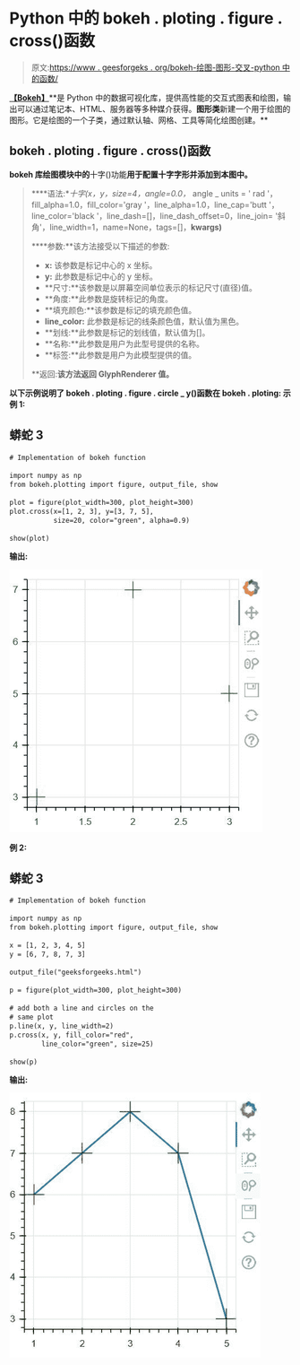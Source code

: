 # Python 中的 bokeh . ploting . figure . cross()函数

> 原文:[https://www . geesforgeks . org/bokeh-绘图-图形-交叉-python 中的函数/](https://www.geeksforgeeks.org/bokeh-plotting-figure-cross-function-in-python/)

[**【Bokeh】**](https://www.geeksforgeeks.org/python-data-visualization-using-bokeh/#:~:text=Python%20%7C%20Data%20visualization%20using%20Bokeh,in%20Django%20and%20flask%20apps.)**是 Python 中的数据可视化库，提供高性能的交互式图表和绘图，输出可以通过笔记本、HTML、服务器等多种媒介获得。**图形类**新建一个用于绘图的图形。它是绘图的一个子类，通过默认轴、网格、工具等简化绘图创建。** 

## **bokeh . ploting . figure . cross()函数**

**bokeh 库绘图模块中的**十字()功能**用于配置十字字形并添加到本图中。** 

> ****语法:**十字(x，y，size=4，angle=0.0，* angle _ units = ' rad '，fill_alpha=1.0，fill_color='gray '，line_alpha=1.0，line_cap='butt '，line_color='black '，line_dash=[]，line_dash_offset=0，line_join= '斜角'，line_width=1，name=None，tags=[]，**kwargs)**
> 
>  ****参数:**该方法接受以下描述的参数:
> 
> *   **x:** 该参数是标记中心的 x 坐标。
> *   **y:** 此参数是标记中心的 y 坐标。
> *   **尺寸:**该参数是以屏幕空间单位表示的标记尺寸(直径)值。
> *   **角度:**此参数是旋转标记的角度。
> *   **填充颜色:**该参数是标记的填充颜色值。
> *   **line_color:** 此参数是标记的线条颜色值，默认值为黑色。
> *   **划线:**此参数是标记的划线值，默认值为[]。
> *   **名称:**此参数是用户为此型号提供的名称。
> *   **标签:**此参数是用户为此模型提供的值。
> 
> **返回:**该方法返回 GlyphRenderer 值。**

**以下示例说明了 bokeh . ploting . figure . circle _ y()函数在 bokeh . ploting:
**示例 1:**** 

## **蟒蛇 3**

```
# Implementation of bokeh function

import numpy as np
from bokeh.plotting import figure, output_file, show

plot = figure(plot_width=300, plot_height=300)
plot.cross(x=[1, 2, 3], y=[3, 7, 5],
           size=20, color="green", alpha=0.9)

show(plot)
```

****输出:**** 

**![](img/56cba5da264851b632f17b804319f626.png)**

****例 2:**** 

## **蟒蛇 3**

```
# Implementation of bokeh function

import numpy as np
from bokeh.plotting import figure, output_file, show

x = [1, 2, 3, 4, 5]
y = [6, 7, 8, 7, 3]

output_file("geeksforgeeks.html")

p = figure(plot_width=300, plot_height=300)

# add both a line and circles on the
# same plot
p.line(x, y, line_width=2)
p.cross(x, y, fill_color="red",
        line_color="green", size=25)

show(p)
```

****输出:**** 

**![](img/a792ead01d28b210fdff5ea687f35783.png)**